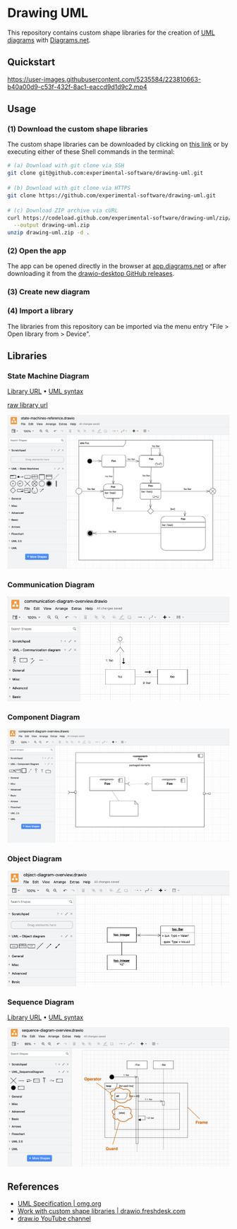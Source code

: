 # Drawing UML

This repository contains custom shape libraries for the creation of [UML diagrams](https://www.uml-diagrams.org) with [Diagrams.net](https://en.wikipedia.org/wiki/Diagrams.net).

## Quickstart

https://user-images.githubusercontent.com/5235584/223810663-b40a00d9-c53f-432f-8ac1-eaccd9d1d9c2.mp4

## Usage

### (1) Download the custom shape libraries

The custom shape libraries can be downloaded by clicking on [this link](https://github.com/experimental-software/drawing-uml/archive/refs/heads/main.zip) or by executing either of these Shell commands in the terminal:

```bash
# (a) Download with git clone via SSH
git clone git@github.com:experimental-software/drawing-uml.git

# (b) Download with git clone via HTTPS
git clone https://github.com/experimental-software/drawing-uml.git

# (c) Download ZIP archive via cURL
curl https://codeload.github.com/experimental-software/drawing-uml/zip/refs/heads/main \
  --output drawing-uml.zip
unzip drawing-uml.zip -d .
```

### (2) Open the app

The app can be opened directly in the browser at [app.diagrams.net](https://app.diagrams.net) or after downloading it from the [drawio-desktop GitHub releases](https://github.com/jgraph/drawio-desktop/releases/latest).

### (3) Create new diagram

### (4) Import a library

The libraries from this repository can be imported via the menu entry "File > Open library from > Device".

## Libraries

### State Machine Diagram

[Library URL][state-machine-diagram-library-url] • [UML syntax][state-machine-uml-syntax]

[state-machine-diagram-library-url]: https://raw.githubusercontent.com/experimental-software/drawing-uml/main/UML_StateMachineDiagram.xml
[state-machine-uml-syntax]: https://www.visual-paradigm.com/VPGallery/diagrams/State.html

[raw library url](https://raw.githubusercontent.com/experimental-software/drawing-uml/main/UML%20-%20State%20Machine%20Diagram.xml)

![state machine diagram overview](./docs/state-machine-diagram-overview.png)

### Communication Diagram

![communication diagram overview](./docs/communication-diagram-overview.png)

### Component Diagram

![component diagram overview](./docs/component-diagram-overview.png)

### Object Diagram

![object diagram overview](./docs/object-diagram-overview.png)

### Sequence Diagram

[Library URL][sequence-diagram-raw-library-url] • [UML syntax][sequence-diagram-uml-syntax]

[sequence-diagram-raw-library-url]: https://raw.githubusercontent.com/experimental-software/drawing-uml/main/UML_SequenceDiagram.xml
[sequence-diagram-uml-syntax]: https://www.visual-paradigm.com/VPGallery/diagrams/Sequence.html

![Sequence diagram overview](./docs/sequence-diagram-overview.png)

## References

- [UML Specification | omg.org](https://www.omg.org/spec/UML/)
- [Work with custom shape libraries | drawio.freshdesk.com](https://drawio.freshdesk.com/support/solutions/articles/16000067790-work-with-custom-shape-libraries)
- [draw.io YouTube channel](https://www.youtube.com/@drawioapp)
